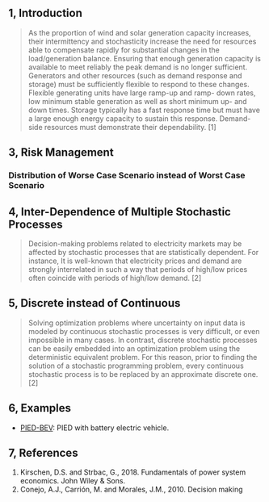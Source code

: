 
## 1, Introduction

> As the proportion of wind and solar generation capacity increases, their intermittency and stochasticity increase the need for resources able to compensate rapidly for substantial changes in the load/generation balance. Ensuring that enough generation capacity is available to meet reliably the peak demand is no longer sufficient. Generators and other resources (such as demand response and storage) must be sufficiently flexible to respond to these changes. Flexible generating units have large ramp-up and ramp- down rates, low minimum stable generation as well as short minimum up- and down­ times. Storage typically has a fast response time but must have a large enough energy capacity to sustain this response. Demand-side resources must demonstrate their dependability. [1]


## 3, Risk Management

### Distribution of Worse Case Scenario instead of Worst Case Scenario

## 4, Inter-Dependence of Multiple Stochastic Processes

> Decision-making problems related to electricity markets may be affected by stochastic processes that are statistically dependent. For instance, It is well-known that electricity prices and demand are strongly interrelated in such a way that periods of high/low prices often coincide with periods of high/low demand. [2]

## 5, Discrete instead of Continuous

> Solving optimization problems where uncertainty on input data is modeled by continuous stochastic processes is very difficult, or even impossible in many cases. In contrast, discrete stochastic processes can be easily embedded into an optimization problem using the deterministic equivalent problem. For this reason, prior to finding the solution of a stochastic programming problem, every continuous stochastic process is to be replaced by an approximate discrete one. [2]

## 6, Examples

- [PIED-BEV](./example-BEV.md): PIED with battery electric vehicle.

## 7, References

1. Kirschen, D.S. and Strbac, G., 2018. Fundamentals of power system economics. John Wiley & Sons.
2. Conejo, A.J., Carrión, M. and Morales, J.M., 2010. Decision making
